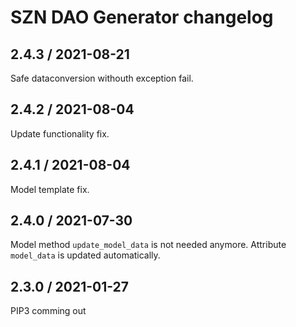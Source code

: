 # SZN DAO Generator changelog

## 2.4.3 / 2021-08-21
Safe dataconversion withouth exception fail.

## 2.4.2 / 2021-08-04
Update functionality fix.

## 2.4.1 / 2021-08-04
Model template fix.

## 2.4.0 / 2021-07-30
Model method `update_model_data` is not needed anymore. Attribute `model_data` is updated automatically.


## 2.3.0 / 2021-01-27
PIP3 comming out
